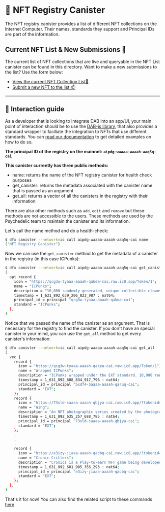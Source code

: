 # 🎨 NFT Registry Canister

The NFT registry canister provides a list of different NFT collections on the Internet Computer. Their names, standards they support and Principal IDs are part of the information.

## Current NFT List & New Submissions 📜

The current list of NFT collections that are live and queryable in the NFT List canister can be found in this directory. Want to make a new submissions to the list? Use the form below:

- [View the current NFT Collection List📜](list.json)
- [Submit a new NFT to the list 📫](https://dab-ooo.typeform.com/nft-list)

---

## 🧰 Interaction guide

As a developer that is looking to integrate DAB into an app/UI, your main point of interaction should be to use the [DAB-js library](https://github.com/psychedelic/dab-js), that also provides a standard wrapper to faciliate the integration to NFTs that use different standards. You can [read our documentation](https://docs.dab.ooo) to get detailed examples on how to do so.

**The principal ID of the registry on the mainnet: `aipdg-waaaa-aaaah-aaq5q-cai`**

**This canister currently has three public methods:**

- name: returns the name of the NFT registry canister for health check purposes
- get_canister: returns the metadata associated with the canister name that is passed as an argument
- get_all: returns a vector of all the canisters in the registry with their information

There are also other methods such as `add`, `edit` and `remove` but these methods are not accessible to the users. These methods are used by the Psychedelic team to maintain the canister and its information.

Let's call the name method and do a health-check:

```sh
$ dfx canister --network=ic call aipdg-waaaa-aaaah-aaq5q-cai name
("NFT Registry Canister")
```

Now we can use the `get_canister` method to get the metadata of a canister in the registry (in this case ICPunks):

```sh
$ dfx canister --network=ic call aipdg-waaaa-aaaah-aaq5q-cai get_canister "(\"ICPunks\")"
(
  opt record {
    icon = "https://qcg3w-tyaaa-aaaah-qakea-cai.raw.ic0.app/Token/1";
    name = "ICPunks";
    description = "10,000 randomly generated, unique collectible clowns with proof of ownership stored on the Internet Computer blockchain. Created as a reference to a meme comparing the Internet Computer token (ICP) with the Insane Clown Posse - an American hip hop duo founded in 1989.";
    timestamp = 1_631_892_639_206_823_987 : nat64;
    principal_id = principal "qcg3w-tyaaa-aaaah-qakea-cai";
    standard = "ICPunks";
  },
)

```

Notice that we passed the name of the canister as an argument. That is necessary for the registry to find the canister. If you don't have an special canister in your mind, you can use the `get_all` method to get every canister's information:

```sh
$ dfx canister --network=ic call aipdg-waaaa-aaaah-aaq5q-cai get_all
(
  vec {
    record {
      icon = "https://qcg3w-tyaaa-aaaah-qakea-cai.raw.ic0.app/Token/1";
      name = "Wrapped ICPunks";
      description = "ICPunks wrapped under the EXT standard. 10,000 randomly generated, unique collectible clowns with proof of ownership stored on the Internet Computer blockchain. Created as a reference to a meme comparing the Internet Computer token (ICP) with the Insane Clown Posse.";
      timestamp = 1_631_892_608_834_917_796 : nat64;
      principal_id = principal "bxdf4-baaaa-aaaah-qaruq-cai";
      standard = "EXT";
    };
    record {
      icon = "https://73xld-saaaa-aaaah-qbjya-cai.raw.ic0.app/?tokenid=tpx6i-sykor-uwiaa-aaaaa-b4ako-aaqca-aaaaz-a";
      name = "Wing";
      description = "An NFT photographic series created by the photographer @olisav ";
      timestamp = 1_631_892_635_257_688_785 : nat64;
      principal_id = principal "73xld-saaaa-aaaah-qbjya-cai";
      standard = "EXT";
    }; 
    .
    .
    .
    record { 
      icon = "https://e3izy-jiaaa-aaaah-qacbq-cai.raw.ic0.app/?tokenid=hancg-5ykor-uwiaa-aaaaa-b4aaq-maqca-aabuk-a";
      name = "Cronic Critters";
      description = "Cronics is a Play-to-earn NFT game being developed by ToniqLabs for the Internet Computer. Cronics  incorporates breeding mechanics, wearable NFTs and a p2e minigame ecosystem and more.";
      timestamp = 1_631_892_601_985_356_293 : nat64;
      principal_id = principal "e3izy-jiaaa-aaaah-qacbq-cai";
      standard = "EXT";
    };
  },
)
```

That's it for now! You can also find the related script to these commands [here](https://github.com/Psychedelic/dab/blob/main/scripts/nft-tests.sh)
